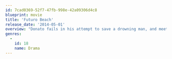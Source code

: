 ```yaml
---
id: 7cad0369-52f7-47fb-998e-42a09306d4c8
blueprint: movie
title: 'Futuro Beach'
release_date: '2014-05-01'
overview: "Donato fails in his attempt to save a drowning man, and meets one of the man's friends. He decides to start his life over, but pieces of his past keep coming after him."
genres:
  -
    id: 18
    name: Drama
---
```

